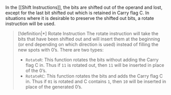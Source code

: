 In the [[Shift Instructions]], the bits are shifted out of the operand and lost, except for the last bit shifted out which is retained in Carry flag C. In situations where it is desirable to preserve the shifted out bits, a rotate instruction will be used.

>[!definition|*] Rotate Instruction
>The rotate instruction will take the bits that have been shifted out and will insert them at the beginning (or end depending on which direction is used) instead of filling the new spots with $0$’s. There are two types:
> - `RotateR`: This function rotates the bits without adding the Carry flag C in. Thus if `11` is rotated out, then `11` will be inserted in place of the $0$’s. 
> - `RotateRC`: This function rotates the bits and adds the Carry flag C in. Thus if `01` is rotated and C contains `1`, then `10` will be inserted in place of the generated $0$’s. 

